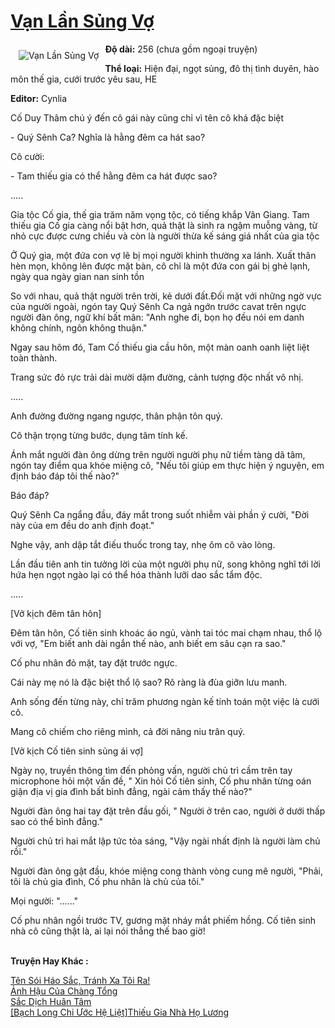 <a href="https://utruyen.com/van-lan-sung-vo/19222/" title="Vạn Lần Sủng Vợ"><h1>Vạn Lần Sủng Vợ</h1></a><div style="display:table"><img align="right" style="float: left; padding: 10px;" src="https://utruyen.com/images/story/200x260/van-lan-sung-vo.jpg" alt="Vạn Lần Sủng Vợ"><b>Độ dài:</b> 256 (chưa gồm ngoại truyện)<p></p><b>Thể loại:</b> Hiện đại, ngọt sủng, đô thị tình duyên, hào môn thế gia, cưới trước yêu sau, HE<p></p><b>Editor:</b> Cynlia<p></p>Cố Duy Thâm chú ý đến cô gái này cũng chỉ vì tên cô khá đặc biệt<p></p>- Quý Sênh Ca? Nghĩa là hằng đêm ca hát sao?<p></p>Cô cười:<p></p>- Tam thiếu gia có thể hằng đêm ca hát được sao?<p></p>.....<p></p>Gia tộc Cố gia, thế gia trăm năm vọng tộc, có tiếng khắp Vân Giang. Tam thiếu gia Cố gia càng nổi bật hơn, quả thật là sinh ra ngậm muỗng vàng, từ nhỏ cực được cưng chiều và còn là người thừa kế sáng giá nhất của gia tộc<p></p>Ở Quý gia, một đứa con vợ lẽ bị mọi người khinh thường xa lánh. Xuất thân hèn mọn, không lên được mặt bàn, cô chỉ là một đứa con gái bị ghẻ lạnh, ngày qua ngày gian nan sinh tồn<p></p>So với nhau, quả thật người trên trời, kẻ dưới đất.Đối mặt với những ngờ vực của người ngoài, ngón tay Quý Sênh Ca ngả ngớn trước cavat trên ngực người đàn ông, ngữ khí bất mãn: "Anh nghe đi, bọn họ đều nói em danh không chính, ngôn không thuận."<p></p>Ngay sau hôm đó, Tam Cố thiếu gia cầu hôn, một màn oanh oanh liệt liệt toàn thành.<p></p>Trang sức đỏ rực trải dài mười dặm đường, cảnh tượng độc nhất vô nhị.<p></p>.....<p></p>Anh đường đường ngang ngược, thân phận tôn quý.<p></p>Cô thận trọng từng bước, dụng tâm tính kế.<p></p>Ánh mắt người đàn ông dừng trên người người phụ nữ tiềm tàng dã tâm, ngón tay điểm qua khóe miệng cô, "Nếu tôi giúp em thực hiện ý nguyện, em định báo đáp tôi thế nào?"<p></p>Báo đáp?<p></p>Quý Sênh Ca ngẩng đầu, đáy mắt trong suốt nhiễm vài phần ý cười, "Đời này của em đều do anh định đoạt."<p></p>Nghe vậy, anh dập tắt điếu thuốc trong tay, nhẹ ôm cô vào lòng.<p></p>Lần đầu tiên anh tin tưởng lời của một người phụ nữ, song không nghĩ tới lời hứa hẹn ngọt ngào lại có thể hóa thành lưỡi dao sắc tẩm độc.<p></p>.....<p></p>[Vở kịch đêm tân hôn]<p></p>Đêm tân hôn, Cố tiên sinh khoác áo ngủ, vành tai tóc mai chạm nhau, thổ lộ với vợ, "Em biết anh dài ngắn thế nào, anh biết em sâu cạn ra sao."<p></p>Cố phu nhân đỏ mặt, tay đặt trước ngực.<p></p>Cái này mẹ nó là đặc biệt thổ lộ sao? Rõ ràng là đùa giỡn lưu manh.<p></p>Anh sống đến từng này, chỉ trăm phương ngàn kế tính toán một việc là cưới cô.<p></p>Mang cô chiếm cho riêng mình, cả đời nâng niu trân quý.<p></p>[Vở kịch Cố tiên sinh sủng ái vợ]<p></p>Ngày nọ, truyền thông tìm đến phỏng vấn, người chủ trì cầm trên tay microphone hỏi một vấn đề, " Xin hỏi Cố tiên sinh, Cố phu nhân từng oán giận địa vị gia đình bất bình đẳng, ngài cảm thấy thế nào?"<p></p>Người đàn ông hai tay đặt trên đầu gối, " Người ở trên cao, người ở dưới thấp sao có thể bình đẳng."<p></p>Người chủ trì hai mắt lập tức tỏa sáng, "Vậy ngài nhất định là người làm chủ rồi."<p></p>Người đàn ông gật đầu, khóe miệng cong thành vòng cung mê người, "Phải, tôi là chủ gia đình, Cố phu nhân là chủ của tôi."<p></p>Mọi người: "......"<p></p>Cố phu nhân ngồi trước TV, gương mặt nháy mắt phiếm hồng. Cố tiên sinh nhà cô cũng thật là, ai lại nói thẳng thế bao giờ!</div><p><br><b>Truyện Hay Khác :</b></p><a href="https://utruyen.com/ten-soi-hao-sac-tranh-xa-toi-ra/22329/" alt="Tên Sói Háo Sắc, Tránh Xa Tôi Ra!">Tên Sói Háo Sắc, Tránh Xa Tôi Ra!</a><br/><a href="https://www.pinterest.com/pin/669629038332762855" alt="Ảnh Hậu Của Chàng Tổng">Ảnh Hậu Của Chàng Tổng</a><br/><a href="https://github.com/quanluxury/dammy/tree/master/truyenhay/21093/" alt="Sắc Dịch Huân Tâm">Sắc Dịch Huân Tâm</a><br/><a href="https://github.com/quanluxury/ngontinh_sac/tree/master/truyenhay/21994/" alt="[Bạch Long Chi Ước Hệ Liệt]Thiếu Gia Nhà Họ Lương">[Bạch Long Chi Ước Hệ Liệt]Thiếu Gia Nhà Họ Lương</a><br/>